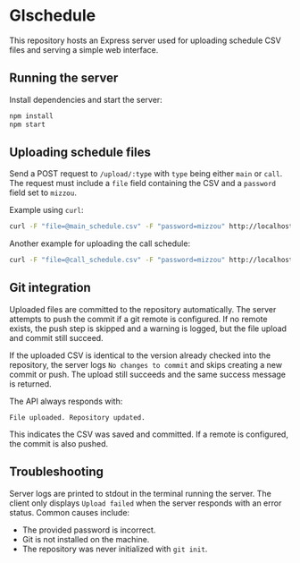 # GIschedule

This repository hosts an Express server used for uploading schedule CSV files and serving a simple web interface.

## Running the server

Install dependencies and start the server:

```bash
npm install
npm start
```

## Uploading schedule files

Send a POST request to `/upload/:type` with `type` being either `main` or `call`. The request must include a `file` field containing the CSV and a `password` field set to `mizzou`.

Example using `curl`:

```bash
curl -F "file=@main_schedule.csv" -F "password=mizzou" http://localhost:3000/upload/main
```

Another example for uploading the call schedule:

```bash
curl -F "file=@call_schedule.csv" -F "password=mizzou" http://localhost:3000/upload/call
```

## Git integration

Uploaded files are committed to the repository automatically. The server attempts to push the commit if a git remote is configured. If no remote exists, the push step is skipped and a warning is logged, but the file upload and commit still succeed.

If the uploaded CSV is identical to the version already checked into the repository, the server logs `No changes to commit` and skips creating a new commit or push. The upload still succeeds and the same success message is returned.

The API always responds with:

```
File uploaded. Repository updated.
```

This indicates the CSV was saved and committed. If a remote is configured, the commit is also pushed.

## Troubleshooting

Server logs are printed to stdout in the terminal running the server. The client
only displays `Upload failed` when the server responds with an error status.
Common causes include:

- The provided password is incorrect.
- Git is not installed on the machine.
- The repository was never initialized with `git init`.
